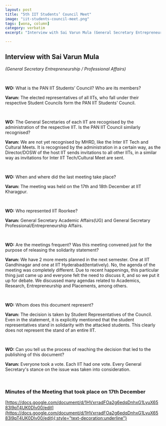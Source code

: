 ```yaml
---
layout: post
title: "5th IIT Students’ Council Meet"
image: "iit-students-council-meet.png"
tags: [wona, column]
category: verbatim
excerpt: "Interview with Sai Varun Mula (General Secretary Entrepreneurship / Professional Affairs)"

---
```


## Interview with Sai Varun Mula

*(General Secretary Entrepreneurship / Professional Affairs)*

<br />

**WO:** What is the PAN IIT Students’ Council? Who are its members?

**Varun:** The elected representatives of all IITs, who fall under their respective Student Councils form the PAN IIT Students’ Council.

<br />

**WO:** The General Secretaries of each IIT are recognised by the administration of the respective IIT. Is the PAN IIT Council similarly recognised?

**Varun:** We are not yet recognised by MHRD, like the Inter IIT Tech and Cultural Meets. It is recognised by the administration in a certain way, as the Director/DOSW of the host IIT sends invitations to all other IITs, in a similar way as invitations for Inter IIT Tech/Cultural Meet are sent.

<br />

**WO:** When and where did the last meeting take place?

**Varun:** The meeting was held on the 17th and 18th December at IIT Kharagpur.

<br />

**WO:** Who represented IIT Roorkee?

**Varun:** General Secretary Academic Affairs(UG) and General Secretary Professional/Entrepreneurship Affairs.

<br />

**WO:** Are the meetings frequent? Was this meeting convened just for the purpose of releasing the solidarity statement?

**Varun:** We have 2 more meets planned in the next semester. One at IIT Gandhinagar and one at IIT Hyderabad(tentatively). No, the agenda of the meeting was completely different. Due to recent happenings, this particular thing just came up and everyone felt the need to discuss it, and so we put it up for debate. We discussed many agendas related to Academics, Research, Entrepreneurship and Placements, among others.

<br />

**WO:** Whom does this document represent?

**Varun:** The decision is taken by Student Representatives of the Council. Even in the statement, it is explicitly mentioned that the student representatives stand in solidarity with the attacked students. This clearly does not represent the stand of an entire IIT.

<br />

**WO:** Can you tell us the process of reaching the decision that led to the publishing of this document?

**Varun:** Everyone took a vote. Each IIT had one vote. Every General Secretary's stance on the issue was taken into consideration.

<br />

### Minutes of the Meeting that took place on 17th December

[https://docs.google.com/document/d/1HVxrradFOa2g6edqDnhxG1LyuX6583l9pT4UK0Dlv00/edit](https://docs.google.com/document/d/1HVxrradFOa2g6edqDnhxG1LyuX6583l9pT4UK0Dlv00/edit){:style="text-decoration:underline"}
